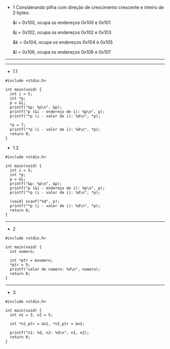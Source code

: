 - 1 
Considerando pilha com direção de crescimento crescente
e inteiro de 2 bytes:
  
  &i = 0x100, ocupa os endereços 0x100 e 0x101
  
  &j = 0x102, ocupa os endereços 0x102 e 0x103
  
  &k = 0x104, ocupa os endereços 0x104 e 0x105
  
  &l = 0x106, ocupa os endereços 0x106 e 0x107

---
---

- 1.1
```
#include <stdio.h>

int main(void) {
  int i = 5;
  int *p;
  p = &i;
  printf("&p: %p\n", &p);
  printf("p (&i - endereço de i): %p\n", p);
  printf("*p (i - valor de i): %d\n", *p);

  *p = 7;
  printf("*p (i - valor de i): %d\n", *p);
  return 0;
}
```
- 1.2
```
#include <stdio.h>

int main(void) {
  int i = 5;
  int *p;
  p = &i;
  printf("&p: %p\n", &p);
  printf("p (&i - endereço de i): %p\n", p);
  printf("*p (i - valor de i): %d\n", *p);

  (void) scanf("%d", p);
  printf("*p (i - valor de i): %d\n", *p);
  return 0;
}
```
---

- 2
```
#include <stdio.h>

int main(void) {
  int numero;

  int *ptr = &numero;
  *ptr = 5;
  printf("valor de numero: %d\n", numero);
  return 0;
}
```
---

- 3
```
#include <stdio.h>

int main(void) {
  int n1 = 3, n2 = 5;

  int *n1_ptr = &n1, *n2_ptr = &n2;

  printf("n1: %d, n2: %d\n", n1, n2);
  return 0;
}
```